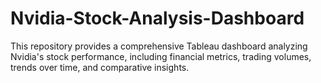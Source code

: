 # Nvidia-Stock-Analysis-Dashboard
This repository provides a comprehensive Tableau dashboard analyzing Nvidia's stock performance, including financial metrics, trading volumes, trends over time, and comparative insights.
